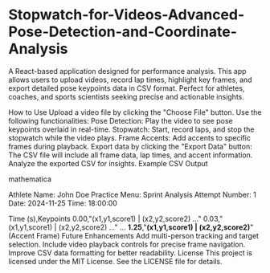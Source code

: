 # Stopwatch-for-Videos-Advanced-Pose-Detection-and-Coordinate-Analysis
A React-based application designed for performance analysis. This app allows users to upload videos, record lap times, highlight key frames, and export detailed pose keypoints data in CSV format. Perfect for athletes, coaches, and sports scientists seeking precise and actionable insights.

How to Use
Upload a video file by clicking the "Choose File" button.
Use the following functionalities:
Pose Detection: Play the video to see pose keypoints overlaid in real-time.
Stopwatch: Start, record laps, and stop the stopwatch while the video plays.
Frame Accents: Add accents to specific frames during playback.
Export data by clicking the "Export Data" button:
The CSV file will include all frame data, lap times, and accent information.
Analyze the exported CSV for insights.
Example CSV Output

mathematica

Athlete Name: John Doe
Practice Menu: Sprint Analysis
Attempt Number: 1
Date: 2024-11-25
Time: 18:00:00

Time (s),Keypoints
0.00,"(x1,y1,score1) | (x2,y2,score2) ..."
0.03,"(x1,y1,score1) | (x2,y2,score2) ..."
...
**1.25**,"**(x1,y1,score1) | (x2,y2,score2)**"  (Accent Frame)
Future Enhancements
Add multi-person tracking and target selection.
Include video playback controls for precise frame navigation.
Improve CSV data formatting for better readability.
License
This project is licensed under the MIT License. See the LICENSE file for details.

